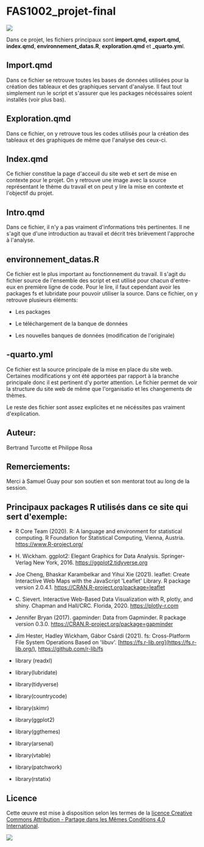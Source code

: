 # FAS1002_projet-final

[![](https://img.shields.io/badge/Licence-CC%20BY--SA%204.0-lightgrey.svg)](http://creativecommons.org/licenses/by-sa/4.0/deed.fr)

Dans ce projet, les fichiers principaux sont **import.qmd, export.qmd, index.qmd**, **environnement_datas.R**, **exploration.qmd** et **\_quarto.ym**l.

## Import.qmd

Dans ce fichier se retrouve toutes les bases de données utilisées pour la création des tableaux et des graphiques servant d'analyse. Il faut tout simplement run le script et s'assurer que les packages nécéssaires soient installés (voir plus bas).

## Exploration.qmd

Dans ce fichier, on y retrouve tous les codes utilisés pour la création des tableaux et des graphiques de même que l'analyse des ceux-ci.

## Index.qmd

Ce fichier constitue la page d'acceuil du site web et sert de mise en contexte pour le projet. On y retrouve une image avec la source représentant le thème du travail et on peut y lire la mise en contexte et l'objectif du projet.

## Intro.qmd

Dans ce fichier, il n'y a pas vraiment d'informations très pertinentes. Il ne s'agit que d'une introduction au travail et décrit très brièvement l'approche à l'analyse.

## environnement_datas.R

Ce fichier est le plus important au fonctionnement du travail. Il s'agit du fichier source de l'ensemble des script et est utilisé pour chacun d'entre-eux en première ligne de code. Pour le lire, il faut cependant avoir les packages fs et lubridate pour pouvoir utiliser la source. Dans ce fichier, on y retrouve plusieurs éléments:

-   Les packages

-   Le téléchargement de la banque de données

-   Les nouvelles banques de données (modification de l'originale)

## -quarto.yml

Ce fichier est la source principale de la mise en place du site web. Certaines modifications y ont été apportées par rapport à la branche principale donc il est pertinent d'y porter attention. Le fichier permet de voir la structure du site web de même que l'organisatio et les changements de thèmes.

Le reste des fichier sont assez explicites et ne nécéssites pas vraiment d'explication.

## Auteur:

Bertrand Turcotte et Philippe Rosa

## Remerciements:

Merci à Samuel Guay pour son soutien et son mentorat tout au long de la session.

## Principaux packages R utilisés dans ce site qui sert d'exemple:

-   R Core Team (2020). R: A language and environment for statistical computing. R Foundation for Statistical Computing, Vienna, Austria. <https://www.R-project.org/>

-   H. Wickham. ggplot2: Elegant Graphics for Data Analysis. Springer-Verlag New York, 2016. <https://ggplot2.tidyverse.org>

-   Joe Cheng, Bhaskar Karambelkar and Yihui Xie (2021). leaflet: Create Interactive Web Maps with the JavaScript 'Leaflet' Library. R package version 2.0.4.1. <https://CRAN.R-project.org/package=leaflet>

-   C. Sievert. Interactive Web-Based Data Visualization with R, plotly, and shiny. Chapman and Hall/CRC. Florida, 2020. <https://plotly-r.com>

-   Jennifer Bryan (2017). gapminder: Data from Gapminder. R package version 0.3.0. <https://CRAN.R-project.org/package=gapminder>

-   Jim Hester, Hadley Wickham, Gábor Csárdi (2021). fs: Cross-Platform File System Operations Based on 'libuv'. [https://fs.r-lib.org](https://fs.r-lib.org/), <https://github.com/r-lib/fs>

-   library (readxl)

-   library(lubridate)

-   library(tidyverse)

-   library(countrycode)

-   library(skimr)

-   library(ggplot2)

-   library(ggthemes)

-   library(arsenal)

-   library(vtable)

-   library(patchwork)

-   library(rstatix)

## Licence

Cette œuvre est mise à disposition selon les termes de la [licence Creative Commons Attribution - Partage dans les Mêmes Conditions 4.0 International](http://creativecommons.org/licenses/by-sa/4.0/deed.fr).

[![](https://licensebuttons.net/l/by-sa/4.0/88x31.png)](http://creativecommons.org/licenses/by-sa/4.0/deed.fr)
